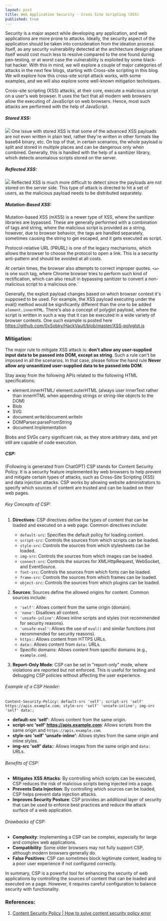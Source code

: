```yaml
---
layout: post
title: Web Application Security - Cross Site Scripting (XSS)
published: true
---
```


Security is a major aspect while developing any application, and web applications are more prone to attacks. Ideally, the security aspect of the application should be taken into consideration from the ideation process itself, as any security vulnerability detected at the architecture design phase itself would cost much less to resolve compared to the one found during pen-testing, or at worst case the vulnerability is exploited by some black-hat hacker. With this in mind, we will explore a couple of major categories of attacks in the next few blogs, starting with Cross-site scripting in this blog. We will explore how this cross-site script attack works, with some examples, and we will also explore some well-known mitigation techniques.

Cross-site scripting (XSS) attacks, at their core, execute a malicious script on a user's web browser. It uses the fact that all modern web browsers allow the executing of JavaScript on web browsers. Hence, most such attacks are performed with the help of JavaScript.


##### Stored XSS:
![](../images/web-security/stored_xss.png)
One issue with stored XSS is that some of the advanced XSS payloads are not even written in plain text, rather they're written in other formats like base64 binary, etc. On top of that, in certain scenarios, the whole payload is split and stored in multiple places and can be dangerous only when combined. Generally, this is handled with the help of a sanitizer library, which detects anomalous scripts stored on the server.

##### Reflected XSS:
![](../images/web-security/reflected_xss.png)
Reflected XSS is much more difficult to detect since the payloads are not stored on the server side. This type of attack is directed to hit a set of users, as the malicious payload needs to be distributed separately.

##### Mutation-Based XSS:
Mutation-based XSS (mXSS) is a newer type of XSS, where the sanitizer libraries are bypassed. These are generally performed with a combination of tags and string, where the malicious script is provided as a string, however, due to browser behavior, the tags are handled separately, sometimes causing the string to get escaped, and it gets executed as script.


Protocol-relative URL (PRURL) is one of the legacy mechanisms, which allows the browser to choose the protocol to open a link. This is a security anti-pattern and should be avoided at all costs.

At certain times, the browser also attempts to correct improper quotes. ```<a>``` is one such tag, where Chrome browser tries to perform such kind of rectification, which can also result in bypassing sanitizer to convert a non-malicious script to a malicious one.`

Generally, the exploit payload changes based on which browser context it's supposed to be used. For example, the XSS payload executing under the eval() method would be significantly different than the one to be added ``` element.innerHTML```. There's also a concept of polyglot payload, where the script is written in such a way that it can be executed in a wide variety of browser contexts. One such example is posted here https://github.com/0xSobky/HackVault/blob/master/XSS-polyglot.js


### Mitigation:

The major rule to mitigate XSS attack is: **don't allow any user-supplied input data to be passed into DOM, except as string**. Such a rule can't be imposed in all the scenarios. In that case, please follow the hand rule **Never allow any unsanitized user-supplied data to be passed into DOM**.

Stay away from the following APIs related to the following HTML specifications:
- element.innerHTML/ element.outerHTML (always user innerText rather than innerHTML when appending strings or string-like objects to the DOM)
- Blob
- SVG
- document.write/document.writeIn
- DOMParser.parseFromString
- document.Implementation

Blobs and SVGs carry significant risk, as they store arbitrary data, and yet still are capable of code execution.

##### CSP:
(Following is generated from ChatGPT)
CSP stands for Content Security Policy. It is a security feature implemented by web browsers to help prevent and mitigate certain types of attacks, such as Cross-Site Scripting (XSS) and data injection attacks. CSP works by allowing website administrators to specify which sources of content are trusted and can be loaded on their web pages.

###### Key Concepts of CSP:

1. **Directives**: CSP directives define the types of content that can be loaded and executed on a web page. Common directives include:
   - `default-src`: Specifies the default policy for loading content.
   - `script-src`: Controls the sources from which scripts can be loaded.
   - `style-src`: Controls the sources from which stylesheets can be loaded.
   - `img-src`: Controls the sources from which images can be loaded.
   - `connect-src`: Controls the sources for XMLHttpRequest, WebSocket, and EventSource.
   - `font-src`: Controls the sources from which fonts can be loaded.
   - `frame-src`: Controls the sources from which frames can be loaded.
   - `object-src`: Controls the sources from which plugins can be loaded.

2. **Sources**: Sources define the allowed origins for content. Common sources include:
   - `'self'`: Allows content from the same origin (domain).
   - `'none'`: Disallows all content.
   - `'unsafe-inline'`: Allows inline scripts and styles (not recommended for security reasons).
   - `'unsafe-eval'`: Allows the use of `eval()` and similar functions (not recommended for security reasons).
   - `https:`: Allows content from HTTPS URLs.
   - `data:`: Allows content from `data:` URLs.
   - Specific domains: Allows content from specific domains (e.g., `example.com`).

3. **Report-Only Mode**: CSP can be set in "report-only" mode, where violations are reported but not enforced. This is useful for testing and debugging CSP policies without affecting the user experience.

###### Example of a CSP Header:

```http
Content-Security-Policy: default-src 'self'; script-src 'self' https://apis.example.com; style-src 'self' 'unsafe-inline'; img-src 'self' data:;
```

- **default-src 'self'**: Allows content from the same origin.
- **script-src 'self' https://apis.example.com**: Allows scripts from the same origin and `https://apis.example.com`.
- **style-src 'self' 'unsafe-inline'**: Allows styles from the same origin and inline styles.
- **img-src 'self' data:**: Allows images from the same origin and `data:` URLs.

###### Benefits of CSP:

- **Mitigates XSS Attacks**: By controlling which scripts can be executed, CSP reduces the risk of malicious scripts being injected into a page.
- **Prevents Data Injection**: By controlling which sources can be loaded, CSP helps prevent data injection attacks.
- **Improves Security Posture**: CSP provides an additional layer of security that can be used to enforce best practices and reduce the attack surface of a web application.

###### Drawbacks of CSP:

- **Complexity**: Implementing a CSP can be complex, especially for large and complex web applications.
- **Compatibility**: Some older browsers may not fully support CSP, although modern browsers generally do.
- **False Positives**: CSP can sometimes block legitimate content, leading to a poor user experience if not configured correctly.

In summary, CSP is a powerful tool for enhancing the security of web applications by controlling the sources of content that can be loaded and executed on a page. However, it requires careful configuration to balance security with functionality.


### References:
1. [Content Security Policy | How to solve content security policy error](https://www.youtube.com/watch?v=hUDUqyy0jPM)
